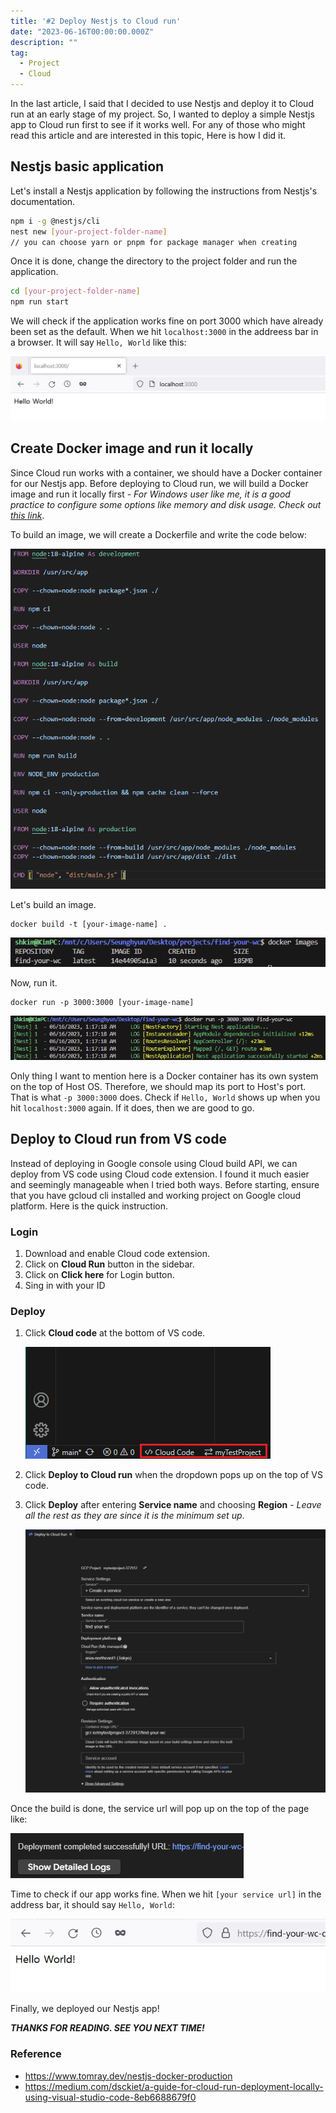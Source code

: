 ```yaml
---
title: '#2 Deploy Nestjs to Cloud run'
date: "2023-06-16T00:00:00.000Z"
description: ""
tag:
  - Project
  - Cloud
---
```


In the last article, I said that I decided to use Nestjs and deploy it to Cloud run at an early stage of my project. So, I wanted to deploy a simple Nestjs app to Cloud run first to see if it works well. For any of those who might read this article and are interested in this topic, Here is how I did it.

## Nestjs basic application

Let's install a Nestjs application by following the instructions from Nestjs's documentation.

```bash
npm i -g @nestjs/cli
nest new [your-project-folder-name]
// you can choose yarn or pnpm for package manager when creating
```

Once it is done, change the directory to the project folder and run the application.

```bash
cd [your-project-folder-name]
npm run start
```

We will check if the application works fine on port 3000 which have already been set as the default. When we hit `localhost:3000` in the addreess bar in a browser. It will say `Hello, World` like this:

![check-server](../imgs/2023-06-16/check-server.png)

## Create Docker image and run it locally

Since Cloud run works with a container, we should have a Docker container for our Nestjs app. Before deploying to Cloud run, we will build a Docker image and run it locally first - _For Windows user like me, it is a good practice to configure some options like memory and disk usage. Check out [this link](https://learn.microsoft.com/en-us/windows/wsl/wsl-config)_.

To build an image, we will create a Dockerfile and write the code below:

![dockerfile](../imgs/2023-06-16/dockerfile.png)

Let's build an image.

```
docker build -t [your-image-name] .
```

![docker-create-image](../imgs/2023-06-16/docker-create-image.png)

Now, run it.

```
docker run -p 3000:3000 [your-image-name]
```

![docker-run](../imgs/2023-06-16/docker-run.png)

Only thing I want to mention here is a Docker container has its own system on the top of Host OS. Therefore, we should map its port to Host's port. That is what `-p 3000:3000` does.
Check if `Hello, World` shows up when you hit `localhost:3000` again. If it does, then we are good to go.

## Deploy to Cloud run from VS code

Instead of deploying in Google console using Cloud build API, we can deploy from VS code using Cloud code extension. I found it much easier and seemingly manageable when I tried both ways. Before starting, ensure that you have gcloud cli installed and working project on Google cloud platform. Here is the quick instruction.

### Login

1. Download and enable Cloud code extension.
2. Click on **Cloud Run** button in the sidebar.
3. Click on **Click here** for Login button.
4. Sing in with your ID

### Deploy

1. Click **Cloud code** at the bottom of VS code.

   ![cloud-code-extension](../imgs/2023-06-16/cloud-code-extension.png)

2. Click **Deploy to Cloud run** when the dropdown pops up on the top of VS code.
3. Click **Deploy** after entering **Service name** and choosing **Region** - _Leave all the rest as they are since it is the minimum set up_.

   ![cloud-run-vs-code](../imgs/2023-06-16/cloud-run-vs-code.png)

Once the build is done, the service url will pop up on the top of the page like:

![successfully-url](../imgs/2023-06-16/successfully-url.png)

Time to check if our app works fine. When we hit `[your service url]` in the address bar, it should say `Hello, World`:

![deploy-finished](../imgs/2023-06-16/deploy-finished.png)

Finally, we deployed our Nestjs app!

_**THANKS FOR READING. SEE YOU NEXT TIME!**_

### Reference

- https://www.tomray.dev/nestjs-docker-production
- https://medium.com/dsckiet/a-guide-for-cloud-run-deployment-locally-using-visual-studio-code-8eb6688679f0
